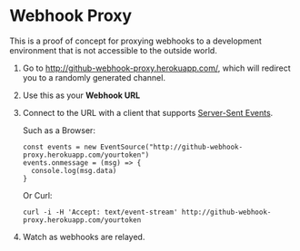 # Webhook Proxy

This is a proof of concept for proxying webhooks to a development environment that is not accessible to the outside world.

1. Go to http://github-webhook-proxy.herokuapp.com/, which will redirect you to a randomly generated channel.

1. Use this as your **Webhook URL**

1. Connect to the URL with a client that supports [Server-Sent Events](https://developer.mozilla.org/en-US/docs/Web/API/Server-sent_events/Using_server-sent_events).

    Such as a Browser:

    ```
    const events = new EventSource("http://github-webhook-proxy.herokuapp.com/yourtoken")
    events.onmessage = (msg) => {
      console.log(msg.data)
    }
    ```

    Or Curl:

    ```
    curl -i -H 'Accept: text/event-stream' http://github-webhook-proxy.herokuapp.com/yourtoken
    ```

1. Watch as webhooks are relayed.
